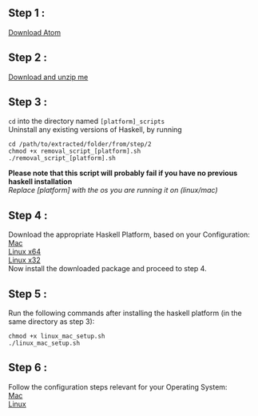 ## Step 1 :
[Download Atom](atom.io)
## Step 2 :
[Download and unzip me](https://github.com/livecodealex/haskell-atom/archive/master.zip)
## Step 3 :
`cd` into the directory named `[platform]_scripts` <br />
Uninstall any existing versions of Haskell, by running
```
cd /path/to/extracted/folder/from/step/2
chmod +x removal_script_[platform].sh
./removal_script_[platform].sh
```
**Please note that this script will probably fail if you have no previous haskell installation**<br />
*Replace [platform] with the os you are running it on (linux/mac)*
## Step 4 :
Download the appropriate Haskell Platform, based on your Configuration:<br />
[Mac](https://www.haskell.org/platform/download/8.0.2/Haskell%20Platform%208.0.2%20Full%2064bit-signed.pkg) <br />
[Linux x64](https://www.haskell.org/platform/download/8.0.2/haskell-platform-8.0.2-unknown-posix--full-x86_64.tar.gz) <br />
[Linux x32](https://www.haskell.org/platform/download/8.0.2/haskell-platform-8.0.2-unknown-posix--full-i386.tar.gz) <br />Now install the downloaded package and proceed to step 4.
## Step 5 :
Run the following commands after installing the haskell platform (in the same directory as step 3):
```
chmod +x linux_mac_setup.sh
./linux_mac_setup.sh
```
## Step 6 :
Follow the configuration steps relevant for your Operating System:<br />
[Mac](https://github.com/livecodealex/haskell-atom/blob/master/config_mac.md)<br />
[Linux](https://github.com/livecodealex/haskell-atom/blob/master/config_linux.md)
